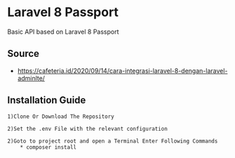 # Laravel 8 Passport
Basic API based on Laravel 8 Passport

## Source
* https://cafeteria.id/2020/09/14/cara-integrasi-laravel-8-dengan-laravel-adminlte/

## Installation Guide
    1)Clone Or Download The Repository

    2)Set the .env File with the relevant configuration

    2)Goto to project root and open a Terminal Enter Following Commands 
        * composer install

